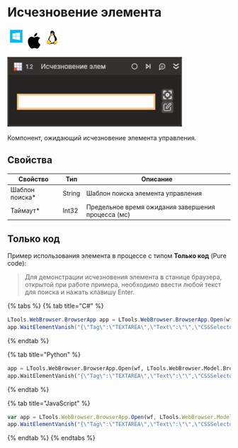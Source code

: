 # Исчезновение элемента

![](../../../resources/activities/basic/browser/image-100-1-1-1-1-1-1-1-2-68.png)

![](../../../resources/activities/basic/browser/element-vanish-activity.png)

Компонент, ожидающий исчезновение элемента управления.

## Свойства
| Свойство        | Тип    | Описание                                           |
| --------------- | ------ | -------------------------------------------------- |
| Шаблон поиска\* | String | Шаблон поиска элемента управления                  |
| Таймаут\*       | Int32  | Предельное время ожидания завершения процесса (мс) |


## Только код  
Пример использования элемента в процессе с типом **Только код** (Pure code):
>Для демонстрации исчезновения элемента в станице браузера, открытой при работе примера, необходимо ввести любой текст для поиска и нажать клавишу Enter.

{% tabs %}
{% tab title="C#" %}
```csharp
LTools.WebBrowser.BrowserApp app = LTools.WebBrowser.BrowserApp.Open(wf, LTools.WebBrowser.Model.BrowserTypes.Yandex, "https://www.google.com/");
app.WaitElementVanish("{\"Tag\":\"TEXTAREA\",\"Text\":\"\",\"CSSSelector\":\"\",\"SearchFrames\":false,\"Attributes\":[{\"Key\":\"CLASS\",\"Value\":\"gLFyf\"}]}", 20000);
```
{% endtab %}

{% tab title="Python" %}
```python
app = LTools.WebBrowser.BrowserApp.Open(wf, LTools.WebBrowser.Model.BrowserTypes.Yandex, "https://www.google.com/")
app.WaitElementVanish("{\"Tag\":\"TEXTAREA\",\"Text\":\"\",\"CSSSelector\":\"\",\"SearchFrames\":false,\"Attributes\":[{\"Key\":\"CLASS\",\"Value\":\"gLFyf\"}]}", 20000)
```
{% endtab %}

{% tab title="JavaScript" %}
```javascript
var app = LTools.WebBrowser.BrowserApp.Open(wf, LTools.WebBrowser.Model.BrowserTypes.Yandex, "https://www.google.com/");
app.WaitElementVanish("{\"Tag\":\"TEXTAREA\",\"Text\":\"\",\"CSSSelector\":\"\",\"SearchFrames\":false,\"Attributes\":[{\"Key\":\"CLASS\",\"Value\":\"gLFyf\"}]}", 20000);
```
{% endtab %}
{% endtabs %}
  

